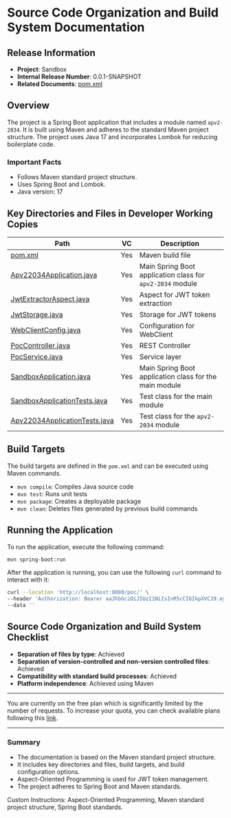 # Source Code Organization and Build System Documentation

## Release Information

- **Project**: Sandbox
- **Internal Release Number**: 0.0.1-SNAPSHOT
- **Related Documents**: [pom.xml](https://github.com/bsmith-dev/sandbox/blob/main/pom.xml)

## Overview

The project is a Spring Boot application that includes a module named `apv2-2034`. It is built using Maven and adheres to the standard Maven project structure. The project uses Java 17 and incorporates Lombok for reducing boilerplate code.

### Important Facts

- Follows Maven standard project structure.
- Uses Spring Boot and Lombok.
- Java version: 17

## Key Directories and Files in Developer Working Copies

| Path | VC | Description |
|------|----|-------------|
| [pom.xml](https://github.com/bsmith-dev/sandbox/blob/main/pom.xml) | Yes | Maven build file |
| [Apv22034Application.java](https://github.com/bsmith-dev/sandbox/blob/main/apv2-2034/src/main/java/poc/apv22034/Apv22034Application.java) | Yes | Main Spring Boot application class for `apv2-2034` module |
| [JwtExtractorAspect.java](https://github.com/bsmith-dev/sandbox/blob/main/apv2-2034/src/main/java/poc/apv22034/aspect/JwtExtractorAspect.java) | Yes | Aspect for JWT token extraction |
| [JwtStorage.java](https://github.com/bsmith-dev/sandbox/blob/main/apv2-2034/src/main/java/poc/apv22034/aspect/JwtStorage.java) | Yes | Storage for JWT tokens |
| [WebClientConfig.java](https://github.com/bsmith-dev/sandbox/blob/main/apv2-2034/src/main/java/poc/apv22034/config/WebClientConfig.java) | Yes | Configuration for WebClient |
| [PocController.java](https://github.com/bsmith-dev/sandbox/blob/main/apv2-2034/src/main/java/poc/apv22034/controller/PocController.java) | Yes | REST Controller |
| [PocService.java](https://github.com/bsmith-dev/sandbox/blob/main/apv2-2034/src/main/java/poc/apv22034/service/PocService.java) | Yes | Service layer |
| [SandboxApplication.java](https://github.com/bsmith-dev/sandbox/blob/main/src/main/java/poc/sandbox/SandboxApplication.java) | Yes | Main Spring Boot application class for the main module |
| [SandboxApplicationTests.java](https://github.com/bsmith-dev/sandbox/blob/main/src/test/java/poc/sandbox/SandboxApplicationTests.java) | Yes | Test class for the main module |
| [Apv22034ApplicationTests.java](https://github.com/bsmith-dev/sandbox/blob/main/apv2-2034/src/test/java/poc/apv22034/Apv22034ApplicationTests.java) | Yes | Test class for the `apv2-2034` module |

## Build Targets

The build targets are defined in the `pom.xml` and can be executed using Maven commands.

- `mvn compile`: Compiles Java source code
- `mvn test`: Runs unit tests
- `mvn package`: Creates a deployable package
- `mvn clean`: Deletes files generated by previous build commands

## Running the Application

To run the application, execute the following command:

```bash
mvn spring-boot:run
```

After the application is running, you can use the following `curl` command to interact with it:

```bash
curl --location 'http://localhost:8080/poc/' \
--header 'Authorization: Bearer aaJhbGciOiJIUzI1NiIsInR5cCI6IkpXVCJ9.eyJzdWIiOiIxMjM0NTY3ODkwIiwibmFtZSI6IkpvaG4gRG9lIiwiaWF0IjoxNTE2MjM5MDIyfQ.S5CmpNYnebDC8AoIK9RzLHafUdlWkb5KQ79lDF1J0io' \
--data ''
```

## Source Code Organization and Build System Checklist

- **Separation of files by type**: Achieved
- **Separation of version-controlled and non-version controlled files**: Achieved
- **Compatibility with standard build processes**: Achieved
- **Platform independence**: Achieved using Maven

---

You are currently on the free plan which is significantly limited by the number of requests. To increase your quota, you can check available plans following this [link](https://c7d59216ee8ec59bda5e51ffc17a994d.auth.portal-pluginlab.ai/pricing).

---

### Summary

- The documentation is based on the Maven standard project structure.
- It includes key directories and files, build targets, and build configuration options.
- Aspect-Oriented Programming is used for JWT token management.
- The project adheres to Spring Boot and Maven standards.

Custom Instructions: Aspect-Oriented Programming, Maven standard project structure, Spring Boot standards.